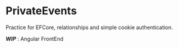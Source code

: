 # PrivateEvents
Practice for EFCore, relationships and simple cookie authentication.

***WIP*** : Angular FrontEnd
